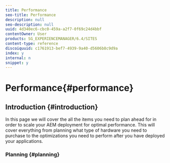 ```yaml
---
title: Performance
seo-title: Performance
description: null
seo-description: null
uuid: 4d340ec6-cbc0-459a-a2f7-0f69c24d4bbf
contentOwner: User
products: SG_EXPERIENCEMANAGER/6.4/SITES
content-type: reference
discoiquuid: c1761913-bef7-4939-9a40-d5606b8c9d9a
index: y
internal: n
snippet: y
---
```


# Performance{#performance}

## Introduction {#introduction}

In this page we will cover the all the items you need to plan ahead for in order to scale your AEM deployment for optimal performance. This will cover everything from planning what type of hardware you need to purchase to the optimizations you need to perform after you have deployed your applications.

### Planning {#planning}

